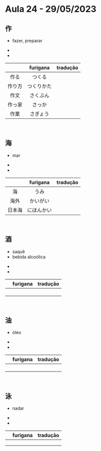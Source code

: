 # Aula 24 - 29/05/2023


## 作
- fazer, preparar

<ul><li></li><li></li></ul>

|  | furigana | tradução |
|:---:|:---:|:---:|
| 作る | つくる |  |
| 作り方 | つくりかた |  |
| 作文 | さくぶん |  |
| 作っ家 | さっか |  |
| 作業 | さぎょう |  |

<br>


## 海
- mar

<ul><li></li><li></li></ul>

|  | furigana | tradução |
|:---:|:---:|:---:|
| 海 | うみ |  |
| 海外 | かいがい |  |
| 日本海 | にほんかい |  |

<br>


## 酒
<ul><li>saquê</li><li>bebida alcoólica</li></ul>

<ul><li></li><li></li></ul>

|  | furigana | tradução |
|:---:|:---:|:---:|
|  |  |  |
|  |  |  |
|  |  |  |
|  |  |  |

<br>


## 油
- óleo

<ul><li></li><li></li></ul>

|  | furigana | tradução |
|:---:|:---:|:---:|
|  |  |  |
|  |  |  |
|  |  |  |
|  |  |  |

<br>


## 泳
- nadar

<ul><li></li><li></li></ul>

|  | furigana | tradução |
|:---:|:---:|:---:|
|  |  |  |
|  |  |  |
|  |  |  |